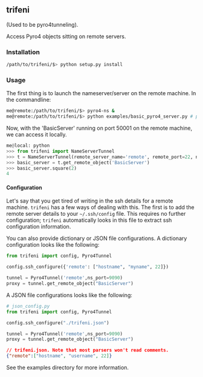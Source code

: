 ## trifeni

(Used to be pyro4tunneling).

Access Pyro4 objects sitting on remote servers.

### Installation

```bash
/path/to/trifeni/$> python setup.py install
```
### Usage

The first thing is to launch the nameserver/server on the remote machine.
In the commandline:

```bash
me@remote:/path/to/trifeni/$> pyro4-ns &
me@remote:/path/to/trifeni/$> python examples/basic_pyro4_server.py # pass with -nsp to specify namserver port
```

Now, with the 'BasicServer' running on port 50001 on the remote machine,
we can access it locally.

```python
me@local: python
>>> from trifeni import NameServerTunnel
>>> t = NameServerTunnel(remote_server_name='remote', remote_port=22, ns_port=9090, remote_username="me")
>>> basic_server = t.get_remote_object('BasicServer')
>>> basic_server.square(2)
4
```

#### Configuration

Let's say that you get tired of writing in the ssh details for a remote machine. `trifeni` has a few ways of
dealing with this. The first is to add the remote server details to your `~/.ssh/config` file.
This requires no further configuration; `trifeni` automatically looks in this file to extract ssh configuration information.

You can also provide dictionary or JSON file configurations. A dictionary configuration looks like the following:

```python
from trifeni import config, Pyro4Tunnel

config.ssh_configure({'remote': ["hostname", "myname", 22]})

tunnel = Pyro4Tunnel('remote',ns_port=9090)
proxy = tunnel.get_remote_object("BasicServer")
```

A JSON file configurations looks like the following:

```python
# json_config.py
from trifeni import config, Pyro4Tunnel

config.ssh_configure("./trifeni.json")

tunnel = Pyro4Tunnel('remote',ns_port=9090)
proxy = tunnel.get_remote_object("BasicServer")

```

```json
// trifeni.json. Note that most parsers won't read comments.
{"remote":["hostname", "username", 22]}
```

See the examples directory for more information.
